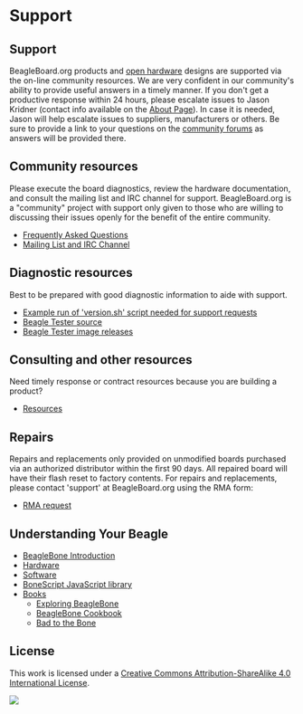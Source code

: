 # Support

## Support

BeagleBoard.org products and [open hardware](https://www.oshwa.org/definition/) designs are supported via the on-line community resources. We are very confident in our community's ability to provide useful answers in a timely manner. If you don't get a productive response within 24 hours, please escalate issues to Jason Kridner \(contact info available on the [About Page](https://beagleboard.org/about)\). In case it is needed, Jason will help escalate issues to suppliers, manufacturers or others. Be sure to provide a link to your questions on the [community forums](https://forum.beagleboard.org) as answers will be provided there.

## Community resources

Please execute the board diagnostics, review the hardware documentation, and consult the mailing list and IRC channel for support. BeagleBoard.org is a "community" project with support only given to those who are willing to discussing their issues openly for the benefit of the entire community.

* [Frequently Asked Questions](https://beagleboard.org/support/faq)
* [Mailing List and IRC Channel](https://beagleboard.org//Community)

## Diagnostic resources

Best to be prepared with good diagnostic information to aide with support.

* [Example run of 'version.sh' script needed for support requests](https://groups.google.com/d/msg/beagleboard/4oo4oL20BEs/MVwxfR-XCAAJ)
* [Beagle Tester source](https://github.com/jadonk/beagle-tester)
* [Beagle Tester image releases](https://github.com/beagleboard/buildroot/releases)

## Consulting and other resources

Need timely response or contract resources because you are building a product?

* [Resources](https://beagleboard.org/resources)

## Repairs

Repairs and replacements only provided on unmodified boards purchased via an authorized distributor within the first 90 days. All repaired board will have their flash reset to factory contents. For repairs and replacements, please contact 'support' at BeagleBoard.org using the RMA form:

* [RMA request](https://beagleboard.org//support/rma)

## Understanding Your Beagle

* [BeagleBone Introduction](https://beagleboard.org//Support/bone101)
* [Hardware](https://beagleboard.org//Support/Hardware+Support)
* [Software](https://beagleboard.org//Support/Software+Support)
* [BoneScript JavaScript library](https://beagleboard.org//Support/bonescript)
* [Books](https://beagleboard.org//books)
  * [Exploring BeagleBone](https://beagleboard.org//ebb)
  * [BeagleBone Cookbook](https://beagleboard.org//cookbook)
  * [Bad to the Bone](https://beagleboard.org//bad-to-the-bone)

## License

This work is licensed under a [Creative Commons Attribution-ShareAlike 4.0 International License](http://creativecommons.org/licenses/by-sa/4.0/).

[![](https://licensebuttons.net/l/by-sa/4.0/88x31.png)](http://creativecommons.org/licenses/by-sa/4.0/)

